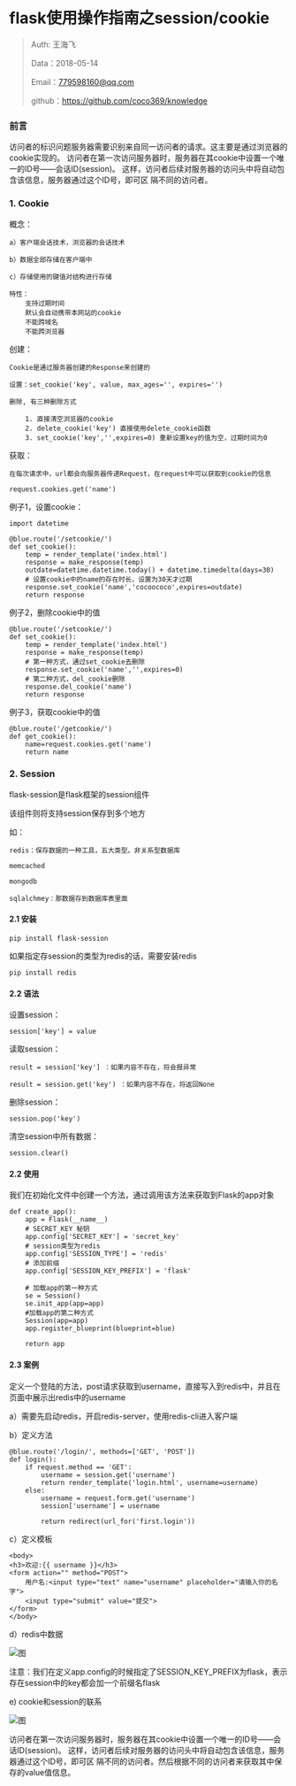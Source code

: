 

# flask使用操作指南之session/cookie

>Auth: 王海飞
>
>Data：2018-05-14
>
>Email：779598160@qq.com
>
>github：https://github.com/coco369/knowledge 


### 前言

访问者的标识问题服务器需要识别来自同一访问者的请求。这主要是通过浏览器的cookie实现的。 访问者在第一次访问服务器时，服务器在其cookie中设置一个唯一的ID号——会话ID(session)。 这样，访问者后续对服务器的访问头中将自动包含该信息，服务器通过这个ID号，即可区 隔不同的访问者。


### 1. Cookie


概念：

	a）客户端会话技术，浏览器的会话技术

	b）数据全部存储在客户端中

	c）存储使用的键值对结构进行存储

	特性：
		支持过期时间
		默认会自动携带本网站的cookie
		不能跨域名
		不能跨浏览器


创建：

	Cookie是通过服务器创建的Response来创建的

	设置：set_cookie('key', value, max_ages='', expires='')

	删除, 有三种删除方式
		
		1. 直接清空浏览器的cookie
		2. delete_cookie('key') 直接使用delete_cookie函数
		3. set_cookie('key','',expires=0) 重新设置key的值为空，过期时间为0

获取：

	在每次请求中，url都会向服务器传递Request，在request中可以获取到cookie的信息

	request.cookies.get('name')


例子1，设置cookie：

	import datetime

	@blue.route('/setcookie/')
	def set_cookie():
	    temp = render_template('index.html')
	    response = make_response(temp)
		outdate=datetime.datetime.today() + datetime.timedelta(days=30)
		# 设置cookie中的name的存在时长，设置为30天才过期  
	    response.set_cookie('name','cocoococo',expires=outdate)
	    return response

例子2，删除cookie中的值

	@blue.route('/setcookie/')
	def set_cookie():
	    temp = render_template('index.html')
	    response = make_response(temp)
		# 第一种方式，通过set_cookie去删除
	    response.set_cookie('name','',expires=0)
		# 第二种方式，del_cookie删除
		response.del_cookie('name')
	    return response

例子3，获取cookie中的值

	@blue.route('/getcookie/')  
	def get_cookie():
	    name=request.cookies.get('name')  
	    return name


### 2. Session

flask-session是flask框架的session组件

该组件则将支持session保存到多个地方

如：

	redis：保存数据的一种工具，五大类型。非关系型数据库
	
	memcached
	
	mongodb
	
	sqlalchmey：那数据存到数据库表里面


#### 2.1 安装


	pip install flask-session

如果指定存session的类型为redis的话，需要安装redis

	pip install redis

#### 2.2 语法

设置session：

	session['key'] = value

读取session：

	result = session['key'] ：如果内容不存在，将会报异常

	result = session.get('key') ：如果内容不存在，将返回None

删除session：

	session.pop('key')

清空session中所有数据：

	session.clear()
	

#### 2.2 使用

我们在初始化文件中创建一个方法，通过调用该方法来获取到Flask的app对象
	
	def create_app():
	    app = Flask(__name__)
	    # SECRET_KEY 秘钥
	    app.config['SECRET_KEY'] = 'secret_key'
		# session类型为redis
	    app.config['SESSION_TYPE'] = 'redis'
		# 添加前缀
    	app.config['SESSION_KEY_PREFIX'] = 'flask'
	    
	    # 加载app的第一种方式
	    se = Session()
	    se.init_app(app=app)
	    #加载app的第二种方式
	    Session(app=app)
	    app.register_blueprint(blueprint=blue)
	
	    return app

#### 2.3 案例

定义一个登陆的方法，post请求获取到username，直接写入到redis中，并且在页面中展示出redis中的username

a）需要先启动redis，开启redis-server，使用redis-cli进入客户端

b）定义方法

	@blue.route('/login/', methods=['GET', 'POST'])
	def login():
	    if request.method == 'GET':
	        username = session.get('username')
	        return render_template('login.html', username=username)
	    else:
	        username = request.form.get('username')
	        session['username'] = username
	
	        return redirect(url_for('first.login'))

c）定义模板
	
	<body>
	<h3>欢迎:{{ username }}</h3>
	<form action="" method="POST">
	    用户名:<input type="text" name="username" placeholder="请输入你的名字">
	    <input type="submit" value="提交">
	</form>
	</body>

d）redis中数据

![图](images/flask_session_keys.png)

注意：我们在定义app.config的时候指定了SESSION_KEY_PREFIX为flask，表示存在session中的key都会加一个前缀名flask

e) cookie和session的联系

![图](images/flask_cookie_session.png)

访问者在第一次访问服务器时，服务器在其cookie中设置一个唯一的ID号——会话ID(session)。 这样，访问者后续对服务器的访问头中将自动包含该信息，服务器通过这个ID号，即可区 隔不同的访问者。然后根据不同的访问者来获取其中保存的value值信息。